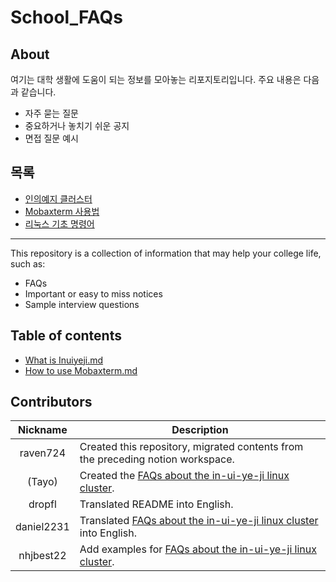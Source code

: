# School_FAQs

## About

여기는 대학 생활에 도움이 되는 정보를 모아놓는 리포지토리입니다. 주요 내용은 다음과 같습니다.

* 자주 묻는 질문
* 중요하거나 놓치기 쉬운 공지
* 면접 질문 예시

## 목록
- [인의예지 클러스터](인의예지%20클러스터.md)
- [Mobaxterm 사용법](Mobaxterm%20사용법.md)
- [리눅스 기초 명령어](리눅스기초명령어.md)
---

This repository is a collection of information that may help your college life, such as:

* FAQs
* Important or easy to miss notices
* Sample interview questions

## Table of contents
- [What is Inuiyeji.md](What%20is%20Inuiyeji.md)
- [How to use Mobaxterm.md](How%20to%20use%20Mobaxterm.md)
## Contributors

| Nickname | Description |
|:--------:|-------------|
| raven724 | Created this repository, migrated contents from the preceding notion workspace. |
|  (Tayo)  | Created the [FAQs about the in-ui-ye-ji linux cluster](인의예지%20클러스터.md). |
|  dropfl  | Translated README into English. |
|  daniel2231  | Translated [FAQs about the in-ui-ye-ji linux cluster](What%20is%20Inuiyeji.md) into English. |
| nhjbest22 | Add examples for [FAQs about the in-ui-ye-ji linux cluster](인의예지%20클러스터.md). |
